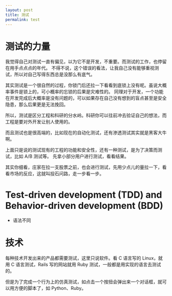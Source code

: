 ```yaml
---
layout: post
title: 测试
permalink: test
---
```


# 测试的力量

我觉得自己对测试一直有偏见，以为它不是开发，不重要。而测试的工作，也停留在用手点点点的年代。
不得不说，这个错误的看法，让我自己没有能够重视测试，所以对自己写得东西总是没那么有底气。

其实测试是一个很自然的过程，你锁门后还拉一下看看到底锁上没有呢。虽说大概率事件是锁上的，可小概率的忘锁的后果是灾难性的。
同理对于开发，一个功能在开发完成后大概率是没有问题的，可以如果存在自己没有想到的盲点甚至是安全隐患，那么后果更是无法挽回。

所以，测试是区分工程和科研的分水岭。科研你可以往前冲去验证自己的想法，而工程是要对外开发让别人使用的。

而且测试也是很高端的，比如现在的自动化测试，还有渗透测试其实就是黑客大牛啊。

上面只是说的测试现有的工程的功能和安全性，还有一种测试，是为了决策而测试，比如 A/B 测试等。
先拿小部分用户进行测试，看看结果。

其实你细看，庄家在拉一支股票之前，也会进行测试，先用少点儿的量拉一下，看看市场的反应，这就叫投石问路，走一步看一步。

#  Test-driven development (TDD) and Behavior-driven development (BDD)

- 语法不同

# 技术
每种技术开发出来的产品都需要测试，这里只说软件。看 C 语言写的 Linux，就用 C 语言测试，Rails 写的网站就用 Ruby 测试，一般都是用实现的语言去测试的。

但是为了完成一个行为上的仿真测试，如点击一个按扭会弹出来一个对话框，就可以用方便的脚本了，如 Python、Ruby。
